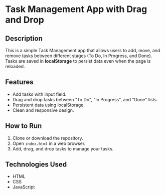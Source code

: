 # Task Management App with Drag and Drop

## Description
This is a simple Task Management app that allows users to add, move, and remove tasks between different stages (To Do, In Progress, and Done). Tasks are saved in **localStorage** to persist data even when the page is reloaded.

## Features
- Add tasks with input field.
- Drag and drop tasks between "To Do", "In Progress", and "Done" lists.
- Persistent data using localStorage.
- Clean and responsive design.

## How to Run
1. Clone or download the repository.
2. Open `index.html` in a web browser.
3. Add, drag, and drop tasks to manage your tasks.

## Technologies Used
- HTML
- CSS
- JavaScript
